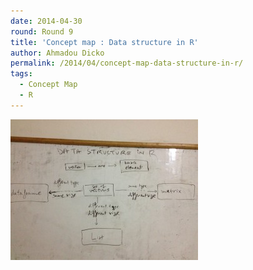 ```yaml
---
date: 2014-04-30
round: Round 9
title: 'Concept map : Data structure in R'
author: Ahmadou Dicko
permalink: /2014/04/concept-map-data-structure-in-r/
tags:
  - Concept Map
  - R
---
```

[<img class="alignnone size-medium wp-image-6894" alt="conceptmap" src="/uploads/2014/04/conceptmap-300x225.jpg" width="300" height="225" />][1]

 [1]: /uploads/2014/04/conceptmap.jpg
